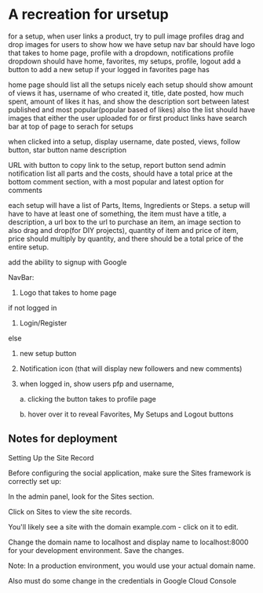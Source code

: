 # A recreation for ursetup

for a setup, when user links a product, try to pull image
profiles
drag and drop images for users to show how we have setup
nav bar should have logo that takes to home page, profile with a dropdown, notifications
profile dropdown should have home, favorites, my setups, profile, logout
add a button to add a new setup if your logged in
favorites page has

home page should list all the setups nicely
each setup should show amount of views it has, username of who created it, title, date posted, how much spent, amount of likes it has, and show the description
sort between latest published and most popular(popular based of likes)
also the list should have images that either the user uploaded for or first product links
have search bar at top of page to serach for setups

when clicked into a setup, display username, date posted, views, follow button, star button
name
description

URL with button to copy link to the setup, report button send admin notification
list all parts and the costs, should have a total price at the bottom
comment section, with a most popular and latest option for comments

each setup will have a list of Parts, Items, Ingredients or Steps.
a setup will have to have at least one of something, the item must have a title, a description, a url box to the url to purchase an item, an image section to also drag and drop(for DIY projects), quantity of item and price of item, price should multiply by quantity, and there should be a total price of the entire setup.

add the ability to signup with Google

NavBar:

1. Logo that takes to home page

if not logged in

1. Login/Register

else

1. new setup button

1. Notification icon (that will display new followers and new comments)

1. when logged in, show users pfp and username,

    a. clicking the button takes to profile page

    b. hover over it to reveal Favorites, My Setups and Logout buttons

## Notes for deployment

Setting Up the Site Record

Before configuring the social application, make sure the Sites framework is correctly set up:

In the admin panel, look for the Sites section.

Click on Sites to view the site records.

You'll likely see a site with the domain example.com - click on it to edit.

Change the domain name to localhost and display name to localhost:8000 for your development environment. Save the changes.

Note: In a production environment, you would use your actual domain name.

Also must do some change in the credentials in Google Cloud Console
